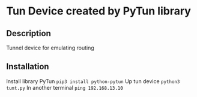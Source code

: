 # Tun Device created by PyTun library

## Description

Tunnel device for emulating routing

## Installation

Install library PyTun `pip3 install python-pytun`
Up tun device `python3 tunt.py`
In another terminal `ping 192.168.13.10`